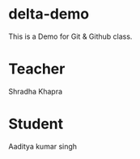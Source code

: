 # delta-demo
This is a Demo for Git &amp; Github class.

# Teacher
Shradha Khapra
 
# Student 
Aaditya kumar singh